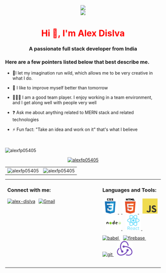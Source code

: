 
 <div id="header" align="center" >
 <img src="https://rishavanand.github.io/static/images/greetings.gif" align="center" width="250" />
 <br/>
  <img src="https://camo.githubusercontent.com/a95675981075a50a247b52407b109d3a647faba3c9100abbd113a03eb5cb332e/68747470733a2f2f692e6962622e636f2f52515a337a53352f72656d6f76616c2d61692d746d702d363334393235353533616533622d312d312e6a7067" width="100"/>
  <h1 style='color:red' align="center">Hi 👋, I'm Alex Dislva</h1> 
</div>





<h3 align="center">A passionate full stack developer from India</h3>

### <div align="left">Here are a few pointers listed below that best describe me. </div>  
  

- 💭I let my imagination run wild, which allows me to be very creative in what I do.  
  

- 🌱 I like to improve myself better than tomorrow   
  

- 👨‍👧‍👦 I am a good team player. I enjoy working in a team environment, and I get along well with people very well  
  

- ❓ Ask me about anything related to MERN stack and related technologies  
  

- ⚡ Fun fact: "Take an idea and work on it" that's what I believe  
  

<br/>  

<p align="left"> <img src="https://komarev.com/ghpvc/?username=alexfp05405&label=Profile%20views&color=0e75b6&style=flat" alt="alexfp05405" /> </p>


<p align="center"> <a href="https://github.com/Alexfp05405"><img src="https://github-profile-trophy.vercel.app/?username=alexfp05405" alt="alexfp05405" /></a> </p>




<table>
  <tr>
    <td valign="top"><img align="center" src="https://github-readme-stats.vercel.app/api?username=alexfp05405&show_icons=true&locale=en" alt="alexfp05405" /></td>
    <td valign="top"><img align="center" src="https://github-readme-streak-stats.herokuapp.com/?user=alexfp05405&" alt="alexfp05405" /></td>
  </tr>
</table>







<table align="center">
  <tr>
    <td valign="top"><h3 align="left">Connect with me:</h3>
<p align="left">
<a href="https://linkedin.com/in/alex-dislva" target="blank"><img align="center" src="https://raw.githubusercontent.com/rahuldkjain/github-profile-readme-generator/master/src/images/icons/Social/linked-in-alt.svg" alt="alex-dislva" height="40" width="50" /></a> &ensp;<a href="mailto:alexdislva79@gmail.com"><img align="center" src="https://cdn-icons-png.flaticon.com/512/281/281769.png" alt="Gmail" height="50" width="50" /></a>
</p>&emsp;&emsp;&emsp;&emsp;&emsp;&emsp;&emsp;&emsp;&emsp;&emsp;&emsp;&emsp;&emsp;&emsp;&emsp;&emsp;&emsp;&emsp;&emsp;&emsp;&emsp;</td>
    <td valign="top"><h3 align="left">Languages and Tools:</h3>
<p align="left"><a href="https://www.w3schools.com/css/" target="_blank" rel="noreferrer"> <img src="https://raw.githubusercontent.com/devicons/devicon/master/icons/css3/css3-original-wordmark.svg" alt="css3" width="50" height="50"/> </a> &ensp;<a href="https://www.w3.org/html/" target="_blank" rel="noreferrer"> <img src="https://raw.githubusercontent.com/devicons/devicon/master/icons/html5/html5-original-wordmark.svg" alt="html5" width="50" height="50"/> </a>&ensp; <a href="https://developer.mozilla.org/en-US/docs/Web/JavaScript" target="_blank" rel="noreferrer"> <img src="https://raw.githubusercontent.com/devicons/devicon/master/icons/javascript/javascript-original.svg" alt="javascript" width="50" height="50"/> </a> &ensp; <a href="https://nodejs.org" target="_blank" rel="noreferrer"> <img src="https://raw.githubusercontent.com/devicons/devicon/master/icons/nodejs/nodejs-original-wordmark.svg" alt="nodejs" width="50" height="50"/> </a> &ensp; <a href="https://reactjs.org/" target="_blank" rel="noreferrer"> <img src="https://raw.githubusercontent.com/devicons/devicon/master/icons/react/react-original-wordmark.svg" alt="react" width="50" height="50"/> </a> &ensp;</p>
<p align="left"><a href="https://babeljs.io/" target="_blank" rel="noreferrer"> <img src="https://www.vectorlogo.zone/logos/babeljs/babeljs-icon.svg" alt="babel" width="50" height="50"/> </a>&ensp; <a href="https://firebase.google.com/" target="_blank" rel="noreferrer"> <img src="https://www.vectorlogo.zone/logos/firebase/firebase-icon.svg" alt="firebase" width="50" height="50"/> </a>&ensp; <a href="https://git-scm.com/" target="_blank" rel="noreferrer"> <img src="https://www.vectorlogo.zone/logos/git-scm/git-scm-icon.svg" alt="git" width="50" height="50"/> </a>&ensp; <a href="https://redux.js.org" target="_blank" rel="noreferrer"> <img src="https://raw.githubusercontent.com/devicons/devicon/master/icons/redux/redux-original.svg" alt="redux" width="50" height="50"/> </a></p>&emsp;&emsp;&emsp;&emsp;</td>
  </tr>
</table>







<!--
**Alexfp05405/Alexfp05405** is a ✨ _special_ ✨ repository because its `README.md` (this file) appears on your GitHub profile.

Here are some ideas to get you started:

- 🔭 I’m currently working on ...
- 🌱 I’m currently learning ...
- 👯 I’m looking to collaborate on ...
- 🤔 I’m looking for help with ...
- 💬 Ask me about ...
- 📫 How to reach me: ...
- 😄 Pronouns: ...
- ⚡ Fun fact: ...
-->

